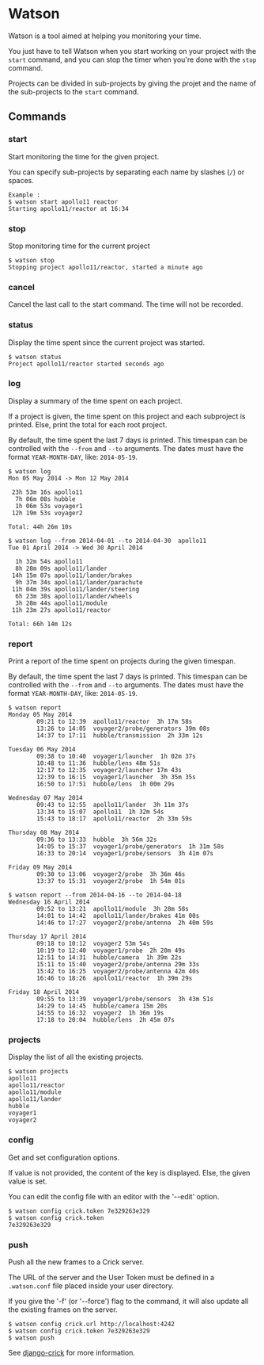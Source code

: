 Watson
======

Watson is a tool aimed at helping you monitoring your time.

You just have to tell Watson when you start working on your
project with the `start` command, and you can stop the timer
when you're done with the `stop` command.

Projects can be divided in sub-projects by giving the projet and
the name of the sub-projects to the `start` command.

## Commands

### start

Start monitoring the time for the given project.

You can specify sub-projects by separating each name by
slashes (`/`) or spaces.

```
Example :
$ watson start apollo11 reactor
Starting apollo11/reactor at 16:34
```

### stop

Stop monitoring time for the current project

```
$ watson stop
Stopping project apollo11/reactor, started a minute ago
```

### cancel

Cancel the last call to the start command. The time will not
be recorded.

### status

Display the time spent since the current project was started.

```
$ watson status
Project apollo11/reactor started seconds ago
```

### log
Display a summary of the time spent on each project.

If a project is given, the time spent on this project and
each subproject is printed. Else, print the total for each root
project.

By default, the time spent the last 7 days is printed. This timespan
can be controlled with the `--from` and `--to` arguments. The dates
must have the format `YEAR-MONTH-DAY`, like: `2014-05-19`.

```
$ watson log
Mon 05 May 2014 -> Mon 12 May 2014

 23h 53m 16s apollo11
  7h 06m 08s hubble
  1h 06m 53s voyager1
 12h 19m 53s voyager2

Total: 44h 26m 10s

$ watson log --from 2014-04-01 --to 2014-04-30  apollo11
Tue 01 April 2014 -> Wed 30 April 2014

  1h 32m 54s apollo11
  8h 28m 09s apollo11/lander
 14h 15m 07s apollo11/lander/brakes
  9h 37m 34s apollo11/lander/parachute
 11h 04m 39s apollo11/lander/steering
  6h 23m 38s apollo11/lander/wheels
  3h 28m 44s apollo11/module
 11h 23m 27s apollo11/reactor

Total: 66h 14m 12s
```

### report

Print a report of the time spent on projects during the given timespan.

By default, the time spent the last 7 days is printed. This timespan
can be controlled with the `--from` and `--to` arguments. The dates
must have the format `YEAR-MONTH-DAY`, like: `2014-05-19`.

```
$ watson report
Monday 05 May 2014
        09:21 to 12:39  apollo11/reactor  3h 17m 58s
        13:26 to 14:05  voyager2/probe/generators 39m 08s
        14:37 to 17:11  hubble/transmission  2h 33m 12s

Tuesday 06 May 2014
        09:38 to 10:40  voyager1/launcher  1h 02m 37s
        10:48 to 11:36  hubble/lens 48m 51s
        12:17 to 12:35  voyager2/launcher 17m 43s
        12:39 to 16:15  voyager1/launcher  3h 35m 35s
        16:50 to 17:51  hubble/lens  1h 00m 29s

Wednesday 07 May 2014
        09:43 to 12:55  apollo11/lander  3h 11m 37s
        13:34 to 15:07  apollo11  1h 32m 54s
        15:43 to 18:17  apollo11/reactor  2h 33m 59s

Thursday 08 May 2014
        09:36 to 13:33  hubble  3h 56m 32s
        14:05 to 15:37  voyager1/probe/generators  1h 31m 58s
        16:33 to 20:14  voyager1/probe/sensors  3h 41m 07s

Friday 09 May 2014
        09:30 to 13:06  voyager2/probe  3h 36m 46s
        13:37 to 15:31  voyager2/probe  1h 54m 01s

$ watson report --from 2014-04-16 --to 2014-04-18
Wednesday 16 April 2014
        09:52 to 13:21  apollo11/module  3h 28m 58s
        14:01 to 14:42  apollo11/lander/brakes 41m 00s
        14:46 to 17:27  voyager2/probe/antenna  2h 40m 59s

Thursday 17 April 2014
        09:18 to 10:12  voyager2 53m 54s
        10:19 to 12:40  voyager1/probe  2h 20m 49s
        12:51 to 14:31  hubble/camera  1h 39m 22s
        15:11 to 15:40  voyager2/probe/antenna 29m 33s
        15:42 to 16:25  voyager2/probe/antenna 42m 40s
        16:46 to 18:26  apollo11/reactor  1h 39m 29s

Friday 18 April 2014
        09:55 to 13:39  voyager1/probe/sensors  3h 43m 51s
        14:29 to 14:45  hubble/camera 15m 20s
        14:55 to 16:32  voyager2  1h 36m 19s
        17:18 to 20:04  hubble/lens  2h 45m 07s
```

### projects

Display the list of all the existing projects.

```
$ watson projects
apollo11
apollo11/reactor
apollo11/module
apollo11/lander
hubble
voyager1
voyager2
```

### config
Get and set configuration options.

If value is not provided, the content of the key is displayed. Else,
the given value is set.

You can edit the config file with an editor with the '--edit' option.

```
$ watson config crick.token 7e329263e329
$ watson config crick.token
7e329263e329
```

### push

Push all the new frames to a Crick server.

The URL of the server and the User Token must be defined in a `.watson.conf` file
placed inside your user directory.

If you give the '-f' (or '--force') flag to the command, it will
also update all the existing frames on the server.

```
$ watson config crick.url http://localhost:4242
$ watson config crick.token 7e329263e329
$ watson push
```

See [django-crick](https://bitbucket.org/tailordev/django-crick) for more information.

